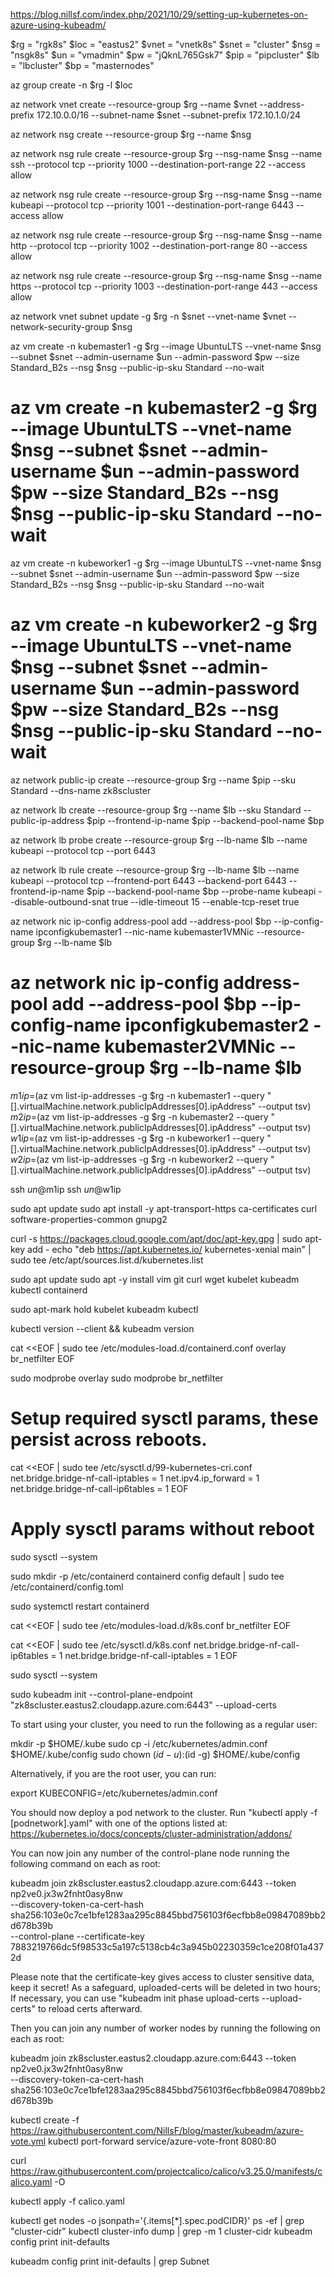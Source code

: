 https://blog.nillsf.com/index.php/2021/10/29/setting-up-kubernetes-on-azure-using-kubeadm/

$rg = "rgk8s"
$loc = "eastus2"
$vnet = "vnetk8s"
$snet = "cluster"
$nsg = "nsgk8s"
$un = "vmadmin"
$pw = "jQknL765Gsk7"
$pip = "pipcluster"
$lb = "lbcluster"
$bp = "masternodes"

az group create -n $rg -l $loc

az network vnet create --resource-group $rg --name $vnet --address-prefix 172.10.0.0/16 --subnet-name $snet --subnet-prefix 172.10.1.0/24

az network nsg create --resource-group $rg --name $nsg

az network nsg rule create --resource-group $rg --nsg-name $nsg --name ssh --protocol tcp --priority 1000 --destination-port-range 22 --access allow

az network nsg rule create --resource-group $rg --nsg-name $nsg --name kubeapi --protocol tcp --priority 1001 --destination-port-range 6443 --access allow

az network nsg rule create --resource-group $rg --nsg-name $nsg --name http --protocol tcp --priority 1002 --destination-port-range 80 --access allow

az network nsg rule create --resource-group $rg --nsg-name $nsg --name https --protocol tcp --priority 1003 --destination-port-range 443 --access allow

az network vnet subnet update -g $rg -n $snet --vnet-name $vnet --network-security-group $nsg

az vm create -n kubemaster1 -g $rg --image UbuntuLTS --vnet-name $nsg --subnet $snet --admin-username $un --admin-password $pw --size Standard_B2s --nsg $nsg --public-ip-sku Standard --no-wait

# az vm create -n kubemaster2 -g $rg --image UbuntuLTS --vnet-name $nsg --subnet $snet --admin-username $un --admin-password $pw --size Standard_B2s --nsg $nsg --public-ip-sku Standard --no-wait

az vm create -n kubeworker1 -g $rg --image UbuntuLTS --vnet-name $nsg --subnet $snet --admin-username $un --admin-password $pw --size Standard_B2s --nsg $nsg --public-ip-sku Standard --no-wait

# az vm create -n kubeworker2 -g $rg --image UbuntuLTS --vnet-name $nsg --subnet $snet --admin-username $un --admin-password $pw --size Standard_B2s --nsg $nsg --public-ip-sku Standard --no-wait



az network public-ip create --resource-group $rg --name $pip --sku Standard --dns-name zk8scluster

az network lb create --resource-group $rg --name $lb --sku Standard --public-ip-address $pip --frontend-ip-name $pip --backend-pool-name $bp

az network lb probe create --resource-group $rg --lb-name $lb --name kubeapi --protocol tcp --port 6443   

az network lb rule create --resource-group $rg --lb-name $lb --name kubeapi --protocol tcp --frontend-port 6443 --backend-port 6443 --frontend-ip-name $pip --backend-pool-name $bp --probe-name kubeapi --disable-outbound-snat true --idle-timeout 15 --enable-tcp-reset true

az network nic ip-config address-pool add --address-pool $bp --ip-config-name ipconfigkubemaster1 --nic-name kubemaster1VMNic --resource-group $rg --lb-name $lb

# az network nic ip-config address-pool add --address-pool $bp --ip-config-name ipconfigkubemaster2 --nic-name kubemaster2VMNic --resource-group $rg --lb-name $lb


$m1ip=$(az vm list-ip-addresses -g $rg -n kubemaster1 --query "[].virtualMachine.network.publicIpAddresses[0].ipAddress" --output tsv)
$m2ip=$(az vm list-ip-addresses -g $rg -n kubemaster2 --query "[].virtualMachine.network.publicIpAddresses[0].ipAddress" --output tsv)
$w1ip=$(az vm list-ip-addresses -g $rg -n kubeworker1 --query "[].virtualMachine.network.publicIpAddresses[0].ipAddress" --output tsv)
$w2ip=$(az vm list-ip-addresses -g $rg -n kubeworker2 --query "[].virtualMachine.network.publicIpAddresses[0].ipAddress" --output tsv)

ssh $un@$m1ip
ssh $un@$w1ip

sudo apt update
sudo apt install -y apt-transport-https ca-certificates curl software-properties-common gnupg2

curl -s https://packages.cloud.google.com/apt/doc/apt-key.gpg | sudo apt-key add -
echo "deb https://apt.kubernetes.io/ kubernetes-xenial main" | sudo tee /etc/apt/sources.list.d/kubernetes.list

sudo apt update
sudo apt -y install vim git curl wget kubelet kubeadm kubectl containerd

sudo apt-mark hold kubelet kubeadm kubectl

kubectl version --client && kubeadm version


cat <<EOF | sudo tee /etc/modules-load.d/containerd.conf
overlay
br_netfilter
EOF

sudo modprobe overlay
sudo modprobe br_netfilter

# Setup required sysctl params, these persist across reboots.
cat <<EOF | sudo tee /etc/sysctl.d/99-kubernetes-cri.conf
net.bridge.bridge-nf-call-iptables  = 1
net.ipv4.ip_forward                 = 1
net.bridge.bridge-nf-call-ip6tables = 1
EOF

# Apply sysctl params without reboot
sudo sysctl --system

sudo mkdir -p /etc/containerd
containerd config default | sudo tee /etc/containerd/config.toml

sudo systemctl restart containerd

cat <<EOF | sudo tee /etc/modules-load.d/k8s.conf
br_netfilter
EOF

cat <<EOF | sudo tee /etc/sysctl.d/k8s.conf
net.bridge.bridge-nf-call-ip6tables = 1
net.bridge.bridge-nf-call-iptables = 1
EOF

sudo sysctl --system


sudo kubeadm init --control-plane-endpoint "zk8scluster.eastus2.cloudapp.azure.com:6443" --upload-certs


To start using your cluster, you need to run the following as a regular user:

  mkdir -p $HOME/.kube
  sudo cp -i /etc/kubernetes/admin.conf $HOME/.kube/config
  sudo chown $(id -u):$(id -g) $HOME/.kube/config

Alternatively, if you are the root user, you can run:

  export KUBECONFIG=/etc/kubernetes/admin.conf

You should now deploy a pod network to the cluster.
Run "kubectl apply -f [podnetwork].yaml" with one of the options listed at:
  https://kubernetes.io/docs/concepts/cluster-administration/addons/

You can now join any number of the control-plane node running the following command on each as root:

  kubeadm join zk8scluster.eastus2.cloudapp.azure.com:6443 --token np2ve0.jx3w2fnht0asy8nw \
        --discovery-token-ca-cert-hash sha256:103e0c7ce1bfe1283aa295c8845bbd756103f6ecfbb8e09847089bb2d678b39b \
        --control-plane --certificate-key 7883219766dc5f98533c5a197c5138cb4c3a945b02230359c1ce208f01a4372d

Please note that the certificate-key gives access to cluster sensitive data, keep it secret!
As a safeguard, uploaded-certs will be deleted in two hours; If necessary, you can use
"kubeadm init phase upload-certs --upload-certs" to reload certs afterward.

Then you can join any number of worker nodes by running the following on each as root:

kubeadm join zk8scluster.eastus2.cloudapp.azure.com:6443 --token np2ve0.jx3w2fnht0asy8nw \
        --discovery-token-ca-cert-hash sha256:103e0c7ce1bfe1283aa295c8845bbd756103f6ecfbb8e09847089bb2d678b39b




kubectl create -f https://raw.githubusercontent.com/NillsF/blog/master/kubeadm/azure-vote.yml
kubectl port-forward service/azure-vote-front 8080:80        


curl https://raw.githubusercontent.com/projectcalico/calico/v3.25.0/manifests/calico.yaml -O

kubectl apply -f calico.yaml

kubectl get nodes -o jsonpath='{.items[*].spec.podCIDR}'
ps -ef | grep "cluster-cidr"
kubectl cluster-info dump | grep -m 1 cluster-cidr
kubeadm config print init-defaults

kubeadm config print init-defaults | grep Subnet